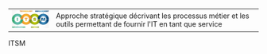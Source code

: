 <table>
	<tr>
		<td><img src="../images/itsm.png" width="150"/></td>
		<td>Approche stratégique décrivant les processus métier et les outils permettant de fournir l'IT en tant que service</td>
	</tr>
</table>
ITSM
